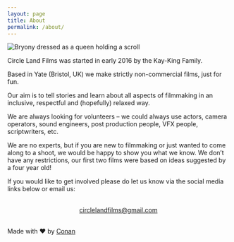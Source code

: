 ```yaml
---
layout: page
title: About
permalink: /about/
---
```


![Bryony dressed as a queen holding a scroll]({{"/assets/images/bryony-scroll.png"}})

Circle Land Films was started in early 2016 by the Kay-King
Family.

Based in Yate (Bristol, UK) we make strictly non-commercial films,
just for fun.

Our aim is to tell stories and learn about all aspects of filmmaking
in an inclusive, respectful and (hopefully) relaxed way.

We are always looking for volunteers – we could always use
actors, camera operators, sound engineers, post production
people, VFX people, scriptwriters, etc.

We are no experts, but if you are new to filmmaking or just wanted
to come along to a shoot, we would be happy to show you what we
know. We don’t have any restrictions, our first two films were
based on ideas suggested by a four year old!

If you would like to get involved please do let us know via the
social media links below or email us:
<br/><br/>
<center>
	<a href="mailto:circlelandfilms@gmail.com">circlelandfilms@gmail.com</a>	
</center>
<br/>

Made with &hearts; by <a href="http://conan.is" target="_blank">Conan</a>
